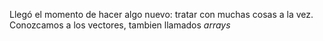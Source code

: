Llegó el momento de hacer algo nuevo: tratar con muchas cosas a la vez. Conozcamos a los vectores, tambien llamados _arrays_